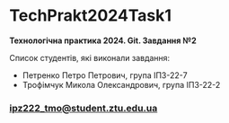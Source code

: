 # TechPrakt2024Task1
**Технологічна практика 2024. Git. Завдання №2**

Список студентів, які виконали завдання:
* Петренко Петро Петрович, група ІПЗ-22-7
* Трофімчук Микола Олександрович, група ІПЗ-22-2

### ipz222_tmo@student.ztu.edu.ua

